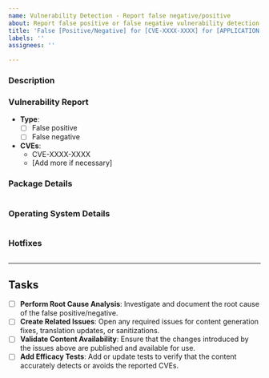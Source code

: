 ```yaml
---
name: Vulnerability Detection - Report false negative/positive
about: Report false positive or false negative vulnerability detection for a specific package.
title: 'False [Positive/Negative] for [CVE-XXXX-XXXX] for [APPLICATION NAME] on [OS NAME/VERSION]'
labels: ''
assignees: ''

---
```

<!-- 
To help us address this issue, please provide detailed information about the affected application and operating system. This data should be retrieved via the Wazuh API.
For instructions on using the Wazuh API, refer to: https://documentation.wazuh.com/current/user-manual/api/index.html

Note: If reporting multiple CVEs, the title of the issue can indicate this by using a general description (e.g., "Multiple CVEs" or "Several CVEs") rather than listing each CVE individually.

-->

### Description

<!-- 
Provide a brief description of the issue you are experiencing. Explain whether it is a false positive or a false negative, and include any relevant context or observations.
-->


### Vulnerability Report

<!-- Please specify whether you are reporting a false positive or a false negative, and provide details on the affected CVEs. -->

- **Type**:
  - [ ] False positive
  - [ ] False negative
- **CVEs**:
  - CVE-XXXX-XXXX
  - [Add more if necessary]

### Package Details

<!-- 
Insert in the block below the result of the query to retrieve Syscollector information for the specified package:

GET /syscollector/<AGENT_ID>/packages?name=<PACKAGE_NAME>

Reference:
 - https://documentation.wazuh.com/current/user-manual/api/reference.html#operation/api.controllers.syscollector_controller.get_packages_info

NOTE: If reporting multiple packages, use separate blocks for each.
-->

```json

```

### Operating System Details

<!-- 
Insert in the block below the result of the query to retrieve Syscollector OS information:

GET /syscollector/<AGENT_ID>/os

Reference: https://documentation.wazuh.com/current/user-manual/api/reference.html#operation/api.controllers.syscollector_controller.get_os_info
-->

```json

```

### Hotfixes

<!-- 
NOTE: This section applies only to the Windows operating system. You may remove this section if the report is for a non-Windows application.

Insert in the block below the result of the query to retrieve Syscollector hotfixes information

GET /syscollector/<AGENT_ID>/hotfixes

Reference: https://documentation.wazuh.com/current/user-manual/api/reference.html#operation/api.controllers.syscollector_controller.get_hotfix_info
-->

```json

```

---

## Tasks
<!-- This section is to be completed by the Wazuh team. -->

- [ ] **Perform Root Cause Analysis**: Investigate and document the root cause of the false positive/negative. 
- [ ] **Create Related Issues**: Open any required issues for content generation fixes, translation updates, or sanitizations.
- [ ] **Validate Content Availability**: Ensure that the changes introduced by the issues above are published and available for use.
- [ ] **Add Efficacy Tests**: Add or update tests to verify that the content accurately detects or avoids the reported CVEs.